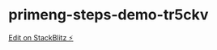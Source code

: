 # primeng-steps-demo-tr5ckv

[Edit on StackBlitz ⚡️](https://stackblitz.com/edit/primeng-steps-demo-tr5ckv)